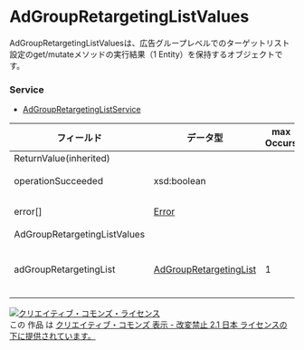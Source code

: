 # AdGroupRetargetingListValues
AdGroupRetargetingListValuesは、広告グループレベルでのターゲットリスト設定のget/mutateメソッドの実行結果（1 Entity）を保持するオブジェクトです。

### Service
+ [AdGroupRetargetingListService](../services/AdGroupRetargetingListService.md)

| フィールド | データ型 | max<br>Occurs | min<br>Occurs | resp<br>onse | add | set | remove | 説明 | 
|---|---|---|---|---|---|---|---|---|
| ReturnValue(inherited)|||||||||
| operationSucceeded| xsd:boolean|||||||処理結果です。 |
| error[]| <a href="./Error.md">Error</a>||||||| エラーの内容です。 |
| AdGroupRetargetingListValues|||||||||
| adGroupRetargetingList|<a href="./AdGroupRetargetingList.md">AdGroupRetargetingList</a>|1|0|○|-|-|-|get/mutateメソッドの実行結果です。 |

<a rel="license" href="http://creativecommons.org/licenses/by-nd/2.1/jp/"><img alt="クリエイティブ・コモンズ・ライセンス" style="border-width:0" src="https://i.creativecommons.org/l/by-nd/2.1/jp/88x31.png" /></a><br />この 作品 は <a rel="license" href="http://creativecommons.org/licenses/by-nd/2.1/jp/">クリエイティブ・コモンズ 表示 - 改変禁止 2.1 日本 ライセンスの下に提供されています。</a>
